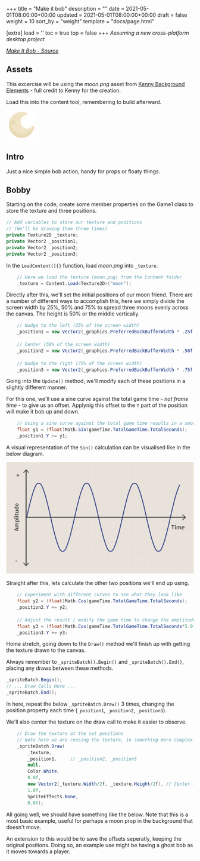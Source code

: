 +++
title = "Make it bob"
description = ""
date = 2021-05-01T08:00:00+00:00
updated = 2021-05-01T08:00:00+00:00
draft = false
weight = 10
sort_by = "weight"
template = "docs/page.html"

[extra]
lead = ''
toc = true
top = false
+++
_Assuming a new cross-platform desktop project_

_[Make It Bob - Source](https://github.com/devbitesau/quickshots/blob/main/makeitbob/MakeItBobGame.cs)_

## Assets
This excercise will be using the _moon.png_ asset from [Kenny Background Elements](https://www.kenney.nl/assets/background-elements) - full credit to Kenny for the creation.

Load this into the content tool, remembering to build afterward.

![moon.png](moon.png)

## Intro
Just a nice simple bob action, handy for props or floaty things.

## Bobby

Starting on the code, create some member properties on the Game1 class to store the texture and 
three positions.

```    cs    
// Add variables to store our texture and positions 
// (We'll be drawing them three times)
private Texture2D _texture;
private Vector2 _position1;
private Vector2 _position2;
private Vector2 _position3;
```

In the `LoadContent(){}` function, load _moon.png_ into `_texture`.

```cs
    // Here we load the texture (moon.png) from the Content folder
    _texture = Content.Load<Texture2D>("moon");
```

Directly after this, we'll set the initial positions of our moon friend. There are a number of different ways
to accomplish this, here we simply divide the screen width by 25%, 50% and 75% to spread three moons evenly 
across the canvas. The height is 50% or the middle vertically.

```csharp
    // Nudge to the left (25% of the screen width)
    _position1 = new Vector2(_graphics.PreferredBackBufferWidth * .25f, _graphics.PreferredBackBufferHeight / 2.0f);

    // Center (50% of the screen width)
    _position2 = new Vector2(_graphics.PreferredBackBufferWidth * .50f, _graphics.PreferredBackBufferHeight / 2.0f);

    // Nudge to the right (75% of the screen width)
    _position3 = new Vector2(_graphics.PreferredBackBufferWidth * .75f, _graphics.PreferredBackBufferHeight / 2.0f);
```

Going into the `Update()` method, we'll modify each of these positions in a slightly different manner.

For this one, we'll use a sine curve against the total game time - _not frame time_ - to give us an offset. Applynig
this offset to the `Y` part of the position will make it bob up and down.

```csharp
    // Using a sine curve against the total game time results in a smooth transition
    float y1 = (float)Math.Sin(gameTime.TotalGameTime.TotalSeconds);
    _position1.Y += y1;
```
A visual representation of the `Sin()` calculation can be visualised like in the below diagram.

![Sin Over Time](sintime.png)

Straight after this, lets calculate the other two positions we'll end up using.

```csharp
    // Experiment with different curves to see what they look like
    float y2 = (float)Math.Cos(gameTime.TotalGameTime.TotalSeconds);
    _position2.Y += y2;

    // Adjust the result / modify the game time to change the amplitude / speed
    float y3 = (float)Math.Cos(gameTime.TotalGameTime.TotalSeconds*5.0f)*5.0f;
    _position3.Y += y3;
```

Home stretch, going down to the `Draw()` method we'll finish up with getting the texture drawn to the canvas.

Always remember to `_spriteBatch().Begin()` and `_spriteBatch().End()`, placing any draws between these methods.

```c#
_spriteBatch.Begin();
// ... Draw Calls Here ...
_spriteBatch.End();
```

In here, repeat the below `_spriteBatch.Draw()` 3 times, changing the position property each time (`_position1`, `_position2`, `_position3`).

We'll also center the texture on the draw call to make it easier to observe.

```c#
    // Draw the texture at the set positions
    // Note here we are reusing the texture, in something more complex you'll probably encapsulate this in a class
    _spriteBatch.Draw(
        _texture,       
        _position1,     // _position2, _position3
        null,
        Color.White,
        0.0f,
        new Vector2(_texture.Width/2f, _texture.Height/2f), // Center the sprite draw call
        1.0f,
        SpriteEffects.None,
        0.0f);
```

All going well, we should have something like the below. Note that this is a most basic example, useful for perhaps
a moon prop in the background that doesn't move. 

An extension to this would be to save the offsets seperatly, keeping the original positions. 
Doing so, an example use might be having a ghost bob as it moves towards a player.

